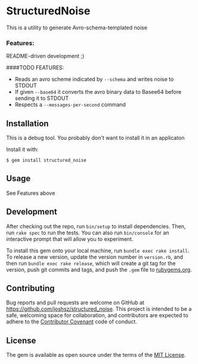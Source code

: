 # StructuredNoise

This is a utility to generate Avro-schema-templated noise

### Features:

README-driven development ;)

####TODO FEATURES:

* Reads an avro scheme indicated by `--schema` and writes noise to STDOUT
* If given `--base64` it converts the avro binary data to Basee64 before sending it to STDOUT
* Respects a `--messages-per-second` command

## Installation

This is a debug tool. You probably don't want to install it in an applicaton

Install it with:

    $ gem install structured_noise

## Usage

See Features above

## Development

After checking out the repo, run `bin/setup` to install dependencies. Then, run `rake spec` to run the tests. You can also run `bin/console` for an interactive prompt that will allow you to experiment.

To install this gem onto your local machine, run `bundle exec rake install`. To release a new version, update the version number in `version.rb`, and then run `bundle exec rake release`, which will create a git tag for the version, push git commits and tags, and push the `.gem` file to [rubygems.org](https://rubygems.org).

## Contributing

Bug reports and pull requests are welcome on GitHub at https://github.com/joshsz/structured_noise. This project is intended to be a safe, welcoming space for collaboration, and contributors are expected to adhere to the [Contributor Covenant](http://contributor-covenant.org) code of conduct.


## License

The gem is available as open source under the terms of the [MIT License](http://opensource.org/licenses/MIT).

